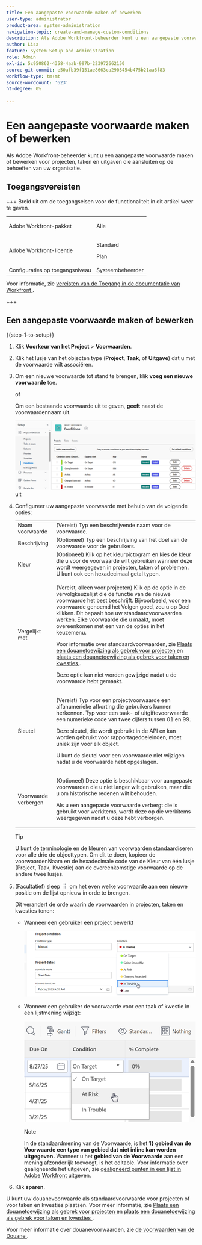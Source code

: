 ```yaml
---
title: Een aangepaste voorwaarde maken of bewerken
user-type: administrator
product-area: system-administration
navigation-topic: create-and-manage-custom-conditions
description: Als Adobe Workfront-beheerder kunt u een aangepaste voorwaarde maken of bewerken voor projecten, taken en uitgaven die aansluiten op de behoeften van uw organisatie.
author: Lisa
feature: System Setup and Administration
role: Admin
exl-id: 5c950862-4358-4aab-997b-223972662150
source-git-commit: e50afb39f151ae8663ca2903454b475b21aa6f83
workflow-type: tm+mt
source-wordcount: '623'
ht-degree: 0%

---
```


# Een aangepaste voorwaarde maken of bewerken

Als Adobe Workfront-beheerder kunt u een aangepaste voorwaarde maken of bewerken voor projecten, taken en uitgaven die aansluiten op de behoeften van uw organisatie.

## Toegangsvereisten

+++ Breid uit om de toegangseisen voor de functionaliteit in dit artikel weer te geven.

<table style="table-layout:auto"> 
 <col> 
 <col> 
 <tbody> 
  <tr> 
   <td>Adobe Workfront-pakket</td> 
   <td><p>Alle</p></td> 
  </tr> 
  <tr> 
   <td>Adobe Workfront-licentie</td> 
   <td><p>Standard</p>
       <p>Plan</p></td>
  </tr> 
  <tr> 
   <td>Configuraties op toegangsniveau</td> 
   <td>Systeembeheerder</td> 
  </tr> 
 </tbody> 
</table>

Voor informatie, zie [ vereisten van de Toegang in de documentatie van Workfront ](/help/quicksilver/administration-and-setup/add-users/access-levels-and-object-permissions/access-level-requirements-in-documentation.md).

+++

## Een aangepaste voorwaarde maken of bewerken

{{step-1-to-setup}}

1. Klik **Voorkeur van het Project** > **Voorwaarden**.

1. Klik het lusje van het objecten type (**Project**, **Taak**, of **Uitgave**) dat u met de voorwaarde wilt associëren.

1. Om een nieuwe voorwaarde tot stand te brengen, klik **voeg een nieuwe voorwaarde** toe.

   of

   Om een bestaande voorwaarde uit te geven, **geeft** naast de voorwaardennaam uit.

   ![ geef douanetoewijzing ](assets/custom-conditions-0825.png) uit

1. Configureer uw aangepaste voorwaarde met behulp van de volgende opties:

   <table style="table-layout:auto"> 
    <col> 
    <col> 
    <tbody> 
     <tr> 
      <td>Naam voorwaarde</td> 
      <td>(Vereist) Typ een beschrijvende naam voor de voorwaarde.</td> 
     </tr> 
     <tr> 
      <td>Beschrijving</td> 
      <td>(Optioneel) Typ een beschrijving van het doel van de voorwaarde voor de gebruikers.</td> 
     </tr> 
     <tr> 
      <td>Kleur</td> 
      <td>(Optioneel) Klik op het kleurpictogram en kies de kleur die u voor de voorwaarde wilt gebruiken wanneer deze wordt weergegeven in projecten, taken of problemen. U kunt ook een hexadecimaal getal typen.</td> 
     </tr> 
     <tr> 
      <td>Vergelijkt met </td> 
      <td><p>(Vereist, alleen voor projecten) Klik op de optie in de vervolgkeuzelijst die de functie van de nieuwe voorwaarde het best beschrijft. Bijvoorbeeld, voor een voorwaarde genoemd het Volgen goed, zou u op Doel klikken. Dit bepaalt hoe uw standaardvoorwaarden werken. Elke voorwaarde die u maakt, moet overeenkomen met een van de opties in het keuzemenu.</p>
      <p>Voor informatie over standaardvoorwaarden, zie <a href="../../../administration-and-setup/customize-workfront/create-manage-custom-conditions/set-custom-condition-default-projects.md" class="MCXref xref"> Plaats een douanetoewijzing als gebrek voor projecten </a> en <a href="../../../administration-and-setup/customize-workfront/create-manage-custom-conditions/set-custom-condition-default-tasks-issues.md" class="MCXref xref"> plaats een douanetoewijzing als gebrek voor taken en kwesties </a>.</p>
      <p>Deze optie kan niet worden gewijzigd nadat u de voorwaarde hebt gemaakt.</p></td> 
     </tr> 
     <tr> 
      <td>Sleutel</td> 
      <td><p>(Vereist) Typ voor een projectvoorwaarde een alfanumerieke afkorting die gebruikers kunnen herkennen. Typ voor een taak- of uitgiftevoorwaarde een numerieke code van twee cijfers tussen 01 en 99. </p>
      <p>Deze sleutel, die wordt gebruikt in de API en kan worden gebruikt voor rapportagedoeleinden, moet uniek zijn voor elk object.</p>
      <p>U kunt de sleutel voor een voorwaarde niet wijzigen nadat u de voorwaarde hebt opgeslagen. </p></td> 
     </tr> 
     <tr> 
      <td>Voorwaarde verbergen</td> 
      <td><p>(Optioneel) Deze optie is beschikbaar voor aangepaste voorwaarden die u niet langer wilt gebruiken, maar die u om historische redenen wilt behouden. </p>
      <p>Als u een aangepaste voorwaarde verbergt die is gebruikt voor werkitems, wordt deze op die werkitems weergegeven nadat u deze hebt verborgen. </p></td> 
     </tr> 
    </tbody> 
   </table>

   >[!TIP]
   >
   >U kunt de terminologie en de kleuren van voorwaarden standaardiseren voor alle drie de objecttypen. Om dit te doen, kopieer de voorwaardenNaam en de hexadecimale code van de Kleur van één lusje (Project, Taak, Kwestie) aan de overeenkomstige voorwaarde op de andere twee lusjes.

1. (Facultatief) sleep ![ pictogram van de Beweging ](assets/move-icon---dots.png) om het even welke voorwaarde aan een nieuwe positie om de lijst opnieuw in orde te brengen.

   Dit verandert de orde waarin de voorwaarden in projecten, taken en kwesties tonen:

   * Wanneer een gebruiker een project bewerkt

     ![ voorwaarde van de Verandering wanneer het uitgeven van project ](assets/change-condition-edit-project-0825.png)

   * Wanneer een gebruiker de voorwaarde voor een taak of kwestie in een lijstmening wijzigt:

     ![ voorwaarde van de Verandering in lijst ](assets/change-conditions-list-dropdown-0925.png)

     >[!NOTE]
     >
     >In de standaardmening van de Voorwaarde, is het **1} gebied van de Voorwaarde een type van gebied dat niet inline kan worden uitgegeven.** Wanneer u het **gebied van de Voorwaarde** aan een mening afzonderlijk toevoegt, is het editable. Voor informatie over gealigneerde het uitgeven, zie [ gealigneerd punten in een lijst in Adobe Workfront ](/help/quicksilver/workfront-basics/navigate-workfront/use-lists/inline-edit-objects.md) uitgeven.

1. Klik **sparen**.

U kunt uw douanevoorwaarde als standaardvoorwaarde voor projecten of voor taken en kwesties plaatsen. Voor meer informatie, zie [ Plaats een douanetoewijzing als gebrek voor projecten ](../../../administration-and-setup/customize-workfront/create-manage-custom-conditions/set-custom-condition-default-projects.md) en [ plaats een douanetoewijzing als gebrek voor taken en kwesties ](../../../administration-and-setup/customize-workfront/create-manage-custom-conditions/set-custom-condition-default-tasks-issues.md).

Voor meer informatie over douanevoorwaarden, zie [ de voorwaarden van de Douane ](../../../administration-and-setup/customize-workfront/create-manage-custom-conditions/custom-conditions.md).


<!-- THIS WAS ORIGINALLY BETWEEN THE OTHER TWO BULLETS.
   * When a user is changing the condition for a task or issue on the Updates tab:

     ![Change condition when updating comment](assets/change-condition-update-comment.png)
   -->
